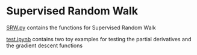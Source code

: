 # Supervised Random Walk

[SRW.py](./SRW.py) contains the functions for Supervised Random Walk

[test.ipynb](./test.ipynb) contains two toy examples for testing the partial derivatives and the gradient descent functions  
  
  
  
